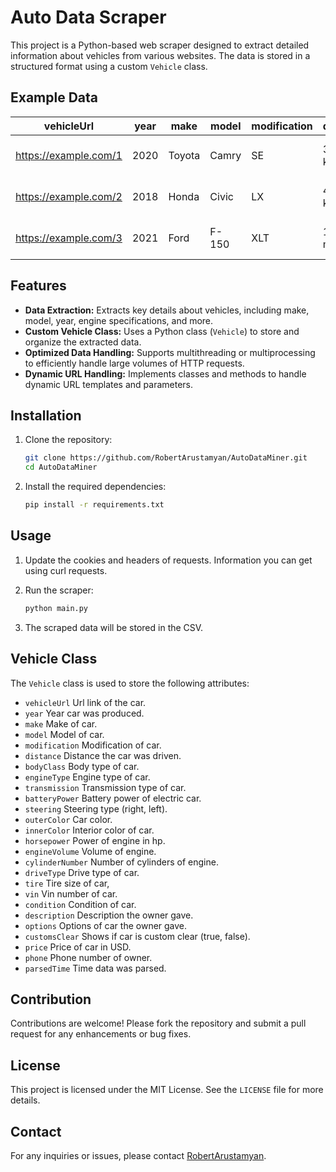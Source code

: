 # Auto Data Scraper

This project is a Python-based web scraper designed to extract detailed information about vehicles from various websites. The data is stored in a structured format using a custom `Vehicle` class.

## Example Data
| vehicleUrl            | year | make  | model | modification | distance | bodyClass | engineType | transmission | batteryPower | steering | outerColor | innerColor | horsepower | engineVolume | cylinderNumber | driveType | tire  | vin   | condition | description | options | customsClear | price  | phone       | parsedTime        |
|-----------------------|------|-------|-------|--------------|----------|-----------|------------|--------------|--------------|----------|------------|------------|------------|--------------|----------------|-----------|-------|-------|-----------|-------------|---------|--------------|--------|-------------|-------------------|
| https://example.com/1  | 2020 | Toyota| Camry | SE           | 30,000 km| Sedan     | Hybrid     | Automatic    | 2.5 kWh      | Power    | White      | Black      | 208 HP     | 2.5 L        | 4              | FWD       | 17 in | 123ABC| Used      | Well maintained| Sunroof | Yes          | $20,000| 123-456-7890| 2024-08-18 12:00:00|
| https://example.com/2  | 2018 | Honda | Civic | LX           | 45,000 km| Coupe     | Gasoline   | Manual       | -            | Manual   | Red        | Gray       | 158 HP     | 2.0 L        | 4              | FWD       | 16 in | 456DEF| Used      | No accidents  | Leather | No           | $15,500| 987-654-3210| 2024-08-18 12:00:00|
| https://example.com/3  | 2021 | Ford  | F-150 | XLT          | 15,000 mi| Truck     | Diesel     | Automatic    | -            | Power    | Blue       | Black      | 250 HP     | 3.0 L        | 6              | 4WD       | 18 in | 789GHI| New       | Fully loaded  | Towing  | Yes          | $30,000| 555-123-4567| 2024-08-18 12:00:00|

## Features

- **Data Extraction:** Extracts key details about vehicles, including make, model, year, engine specifications, and more.
- **Custom Vehicle Class:** Uses a Python class (`Vehicle`) to store and organize the extracted data.
- **Optimized Data Handling:** Supports multithreading or multiprocessing to efficiently handle large volumes of HTTP requests.
- **Dynamic URL Handling:** Implements classes and methods to handle dynamic URL templates and parameters.

## Installation

1. Clone the repository:

    ```bash
    git clone https://github.com/RobertArustamyan/AutoDataMiner.git
    cd AutoDataMiner
    ```

2. Install the required dependencies:

    ```bash
    pip install -r requirements.txt
    ```

## Usage

1. Update the cookies and headers of requests. Information you can get using curl requests. 

2. Run the scraper:

    ```bash
    python main.py
    ```

3. The scraped data will be stored in the CSV.

## Vehicle Class

The `Vehicle` class is used to store the following attributes:

- `vehicleUrl` Url link of the car.
- `year` Year car was produced.
- `make` Make of car.
- `model` Model of car.
- `modification` Modification of car.
- `distance` Distance the car was driven.
- `bodyClass` Body type of car.
- `engineType` Engine type of car.
- `transmission` Transmission type of car.
- `batteryPower` Battery power of electric car.
- `steering` Steering type (right, left).
- `outerColor` Car color.
- `innerColor` Interior color of car.
- `horsepower` Power of engine in hp.
- `engineVolume` Volume of engine.
- `cylinderNumber` Number of cylinders of engine.
- `driveType` Drive type of car.
- `tire` Tire size of car,
- `vin` Vin number of car.
- `condition` Condition of car.
- `description` Description the owner gave.
- `options` Options of car the owner gave.
- `customsClear` Shows if car is custom clear (true, false).
- `price` Price of car in USD.
- `phone` Phone number of owner.
- `parsedTime` Time data was parsed.

## Contribution

Contributions are welcome! Please fork the repository and submit a pull request for any enhancements or bug fixes.

## License

This project is licensed under the MIT License. See the `LICENSE` file for more details.

## Contact

For any inquiries or issues, please contact [RobertArustamyan](mailto:robertarustamyan2@gmail.com).
